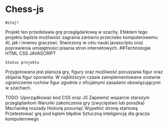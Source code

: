 # Chess-js
	Witaj!
Projekt ten przedstawia grę przeglądarkową w szachy. Efektem tego projektu będzie możliwość zagrania zarówno przeciwko komputerowemu AI, jak i innemu graczowi.
Stworzony w celu nauki javascriptu oraz poprawienia umiejętności pisania stron internetowych.
	##Technologie
HTML
CSS
JAVASCRIPT

	Status projektu
Przygotowana jest plansza gry, figury oraz możliwość poruszania figur oraz zbijania figur oponenta.
W najbliższym czasie zaimplementowane zostanie ograniczenie ruchów figur zgodnie z oficjalnymi zasadami obowiązującymi w szachach.

TODO:
Uporządkować kod CSS oraz JS
Zapewnić wsparcie starszym przeglądarkom
Warunki zakończenia gry (zwycięstwo lub porażka)
Mechanikę roszady
Historię posunięć
Wypełnić stronę startową
Przetestować grę pod kątem błędów
Sztuczną inteligencję dla gracza komputerowego
